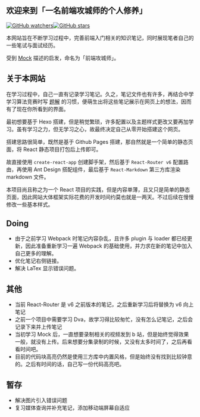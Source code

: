 ## 欢迎来到「一名前端攻城师的个人修养」

[![GitHub watchers](https://img.shields.io/github/watchers/yucohny/yucohny.github.io)](https://github.com/yucohny/yucohny.github.io)[![GitHub stars](https://img.shields.io/github/stars/yucohny/yucohny.github.io)](https://github.com/Yucohny/yucohny.github.io)

本网站旨在不断学习过程中，完善前端入门相关的知识笔记，同时展现笔者自己的一些笔试与面试经历。

受到 [Mock](http://mockjs.com/) 描述的启发，命名为「前端攻城师」。

## 关于本网站

在学习过程中，自己一直有记录学习笔记。久之，笔记文件也有许多，再结合中学学习算法竞赛时写 [题解](https://yucohny.blog.csdn.net/) 的习惯，便萌生出将这些笔记展示在网页上的想法，因而有了现在你所看到的界面。

最初想要基于 Hexo 搭建，但是稍觉繁琐，许多配置以及主题样式更改又要再加学习。虽有学习之力，但无学习之心，故最终决定自己从零开始搭建这个网页。

搭建思路很简单，既然是基于 Github Pages 搭建，那自然就是一个简单的静态页面，将 React 静态项目打包后上传即可。

故直接使用 `create-react-app` 创建脚手架，然后基于 `React-Router v6` 配置路由，再使用 Ant Design 搭配组件，最后基于 `React-Markdown` 第三方库渲染 markdown 文件。

本项目尚且称之为一个 React 项目的实践，但是内容单薄，且又只是简单的静态页面，因此网站大体框架实际花费的开发时间约莫也就是一两天。不过后续在慢慢修改一些基本样式。

## Doing

+ 由于之前学习 Webpack 时笔记内容杂乱，且许多 plugin 与 loader 都已经更新，因此准备重新学习一遍 Webpack 的基础使用，并力求在新的笔记中加入自己更多的理解。
+ 优化笔记右侧链接。
+ 解决 LaTex 显示错误问题。

## 其他

+ 当前 React-Router 是 v6 之前版本的笔记，之后重新学习后将替换为 v6 向上笔记
+ 之前一个项目中需要学习 Dva，故学习得比较匆忙，没有怎么记笔记，之后会记录下来并上传笔记
+ 当初学习 Mock 后，一直想要录制相关的视频发到 b 站，但是始终觉得效果一般，就没有上传。后来想要分集录制的时候，又没有太多时间了，之后再看看时间吧。
+ 目前的代码块高亮仍然是使用三方库中内置风格，但是始终没有找到比较钟意的。之后有时间的话，自己写一份代码高亮吧。

## 暂存

+ 解决图片引入错误问题
+ 复习媒体查询并补充笔记，添加移动端屏幕自适应
